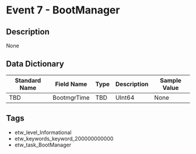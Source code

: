 # Event 7 - BootManager

## Description
None

## Data Dictionary
|Standard Name|Field Name|Type|Description|Sample Value|
|---|---|---|---|---|
|TBD|BootmgrTime|TBD|UInt64|None|None|

## Tags
* etw_level_Informational
* etw_keywords_keyword_200000000000
* etw_task_BootManager